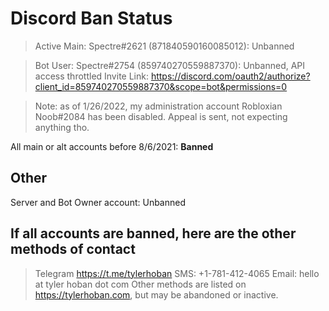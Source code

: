 # Discord Ban Status

> Active Main: Spectre#2621 (871840590160085012): Unbanned

> Bot User: Spectre#2754 (859740270559887370): Unbanned, API access throttled
  Invite Link: https://discord.com/oauth2/authorize?client_id=859740270559887370&scope=bot&permissions=0

> Note: as of 1/26/2022, my administration account Robloxian Noob#2084 has been disabled. Appeal is sent, not expecting anything tho.

All main or alt accounts before 8/6/2021: **Banned**

## Other

Server and Bot Owner account: Unbanned

## If all accounts are banned, here are the other methods of contact

> Telegram https://t.me/tylerhoban
> SMS: +1-781-412-4065
> Email: hello at tyler hoban dot com
> Other methods are listed on https://tylerhoban.com, but may be abandoned or inactive.
